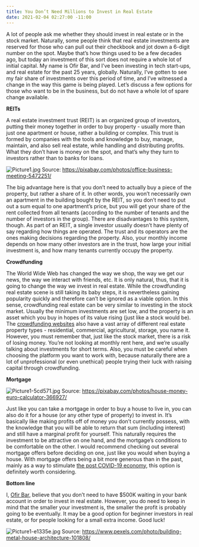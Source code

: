 ```yaml
---
title: You Don’t Need Millions to Invest in Real Estate
date: 2021-02-04 02:27:00 -11:00
---
```


A lot of people ask me whether they should invest in real estate or in the stock market. Naturally, some people think that real estate investments are reserved for those who can pull out their checkbook and jot down a 6-digit number on the spot. Maybe that’s how things used to be a few decades ago, but today an investment of this sort does not require a whole lot of initial capital.
My name is Ofir Bar, and I’ve been investing in tech start-ups, and real estate for the past 25 years, globally. Naturally, I’ve gotten to see my fair share of investments over this period of time, and I’ve witnessed a change in the way this game is being played. Let’s discuss a few options for those who want to be in the business, but do not have a whole lot of spare change available.

**REITs**

A real estate investment trust (REIT) is an organized group of investors, putting their money together in order to buy property - usually more than just one apartment or house, rather a building or complex. This trust is formed by companies with the tools and knowledge to buy, manage, maintain, and also sell real estate, while handling and distributing profits. What they don’t have is money on the spot, and that’s why they turn to investors rather than to banks for loans.

![Picture1.jpg](/uploads/Picture1.jpg)
Source: https://pixabay.com/photos/office-business-meeting-5472251/

The big advantage here is that you don’t need to actually buy a piece of the property, but rather a share of it. In other words, you won’t necessarily own an apartment in the building bought by the REIT, so you don’t need to put out a sum equal to one apartment’s price, but you will get your share of the rent collected from all tenants (according to the number of tenants and the number of investors in the group). 
There are disadvantages to this system, though. As part of an REIT, a single investor usually doesn’t have plenty of say regarding how things are operated. The trust and its operators are the ones making decisions regarding the property. Also, your monthly income depends on how many other investors are in the trust, how large your initial investment is, and how many tenants currently occupy the property.

**Crowdfunding**

The World Wide Web has changed the way we shop, the way we get our news, the way we interact with friends, etc. It is only natural, thus, that it is going to change the way we invest in real estate. While the crowdfunding real estate scene is still taking its baby steps, it is nevertheless gaining popularity quickly and therefore can’t be ignored as a viable option.
In this sense, crowdfunding real estate can be very similar to investing in the stock market. Usually the minimum investments are set low, and the property is an asset which you buy in hopes of its value rising (just like a stock would be). The [crowdfunding websites](https://www.thebalancesmb.com/top-crowdfunding-sites-for-real-estate-985237) also have a vast array of different real estate property types - residential, commercial, agricultural, storage, you name it.
However, you must remember that, just like the stock market, there is a risk of losing money. You’re not looking at monthly rent here, and we’re usually talking about investments for short terms. Also, you must be careful when choosing the platform you want to work with, because naturally there are a lot of unprofessional (or even unethical) people trying their luck with raising capital through crowdfunding.

**Mortgage**

![Picture1-5cd571.jpg](/uploads/Picture1-5cd571.jpg)
Source: https://pixabay.com/photos/house-money-euro-calculator-366927/

Just like you can take a mortgage in order to buy a house to live in, you can also do it for a house (or any other type of property) to invest in. It’s basically like making profits off of money you don’t currently possess, with the knowledge that you will be able to return that sum (including interest) and still have a marginal profit for yourself.
This naturally requires the investment to be attractive on one hand, and the mortgage’s conditions to be comfortable on the other. I would recommend checking out several mortgage offers before deciding on one, just like you would when buying a house. With mortgage offers being a bit more generous than in the past, mainly as a way to stimulate [the post COVID-19 economy](https://www.bbc.com/news/business-55736160), this option is definitely worth considering.

**Bottom line**

I, [Ofir Bar](https://ofirbar.com/), believe that you don’t need to have $500K waiting in your bank account in order to invest in real estate. However, you do need to keep in mind that the smaller your investment is, the smaller the profit is probably going to be eventually. It may be a good option for beginner investors in real estate, or for people looking for a small extra income. Good luck!

![Picture1-e1335e.jpg](/uploads/Picture1-e1335e.jpg)
Source: https://www.pexels.com/photo/building-metal-house-architecture-101808/ 
